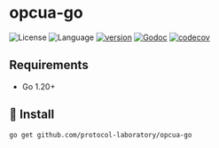 # opcua-go

![License](https://img.shields.io/badge/license-Apache2.0-green) ![Language](https://img.shields.io/badge/Language-Go-blue.svg) [![version](https://img.shields.io/github/v/tag/protocol-laboratory/opcua-go?label=release&color=blue)](https://github.com/protocol-laboratory/opcua-go/releases) [![Godoc](http://img.shields.io/badge/docs-go.dev-blue.svg?style=flat-square)](https://pkg.go.dev/github.com/protocol-laboratory/opcua-go) [![codecov](https://codecov.io/gh/protocol-laboratory/opcua-go/branch/main/graph/badge.svg)](https://codecov.io/gh/protocol-laboratory/opcua-go)

## Requirements

- Go 1.20+

## 🚀 Install

```
go get github.com/protocol-laboratory/opcua-go
```
